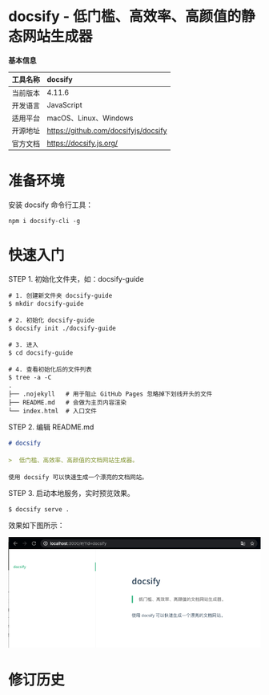 # docsify - 低门槛、高效率、高颜值的静态网站生成器





**基本信息**

| 工具名称 | docsify                              |
| :------- | :----------------------------------- |
| 当前版本 | 4.11.6                               |
| 开发语言 | JavaScript                           |
| 适用平台 | macOS、Linux、Windows                |
| 开源地址 | https://github.com/docsifyjs/docsify |
| 官方文档 | https://docsify.js.org/              |



# 准备环境

安装 docsify 命令行工具：

```shell
npm i docsify-cli -g
```

# 快速入门

STEP 1. 初始化文件夹，如：docsify-guide

```shell
# 1. 创建新文件夹 docsify-guide
$ mkdir docsify-guide

# 2. 初始化 docsify-guide
$ docsify init ./docsify-guide

# 3. 进入
$ cd docsify-guide

# 4. 查看初始化后的文件列表
$ tree -a -C
.
├── .nojekyll   # 用于阻止 GitHub Pages 忽略掉下划线开头的文件
├── README.md   # 会做为主页内容渲染
└── index.html  # 入口文件
```

STEP 2. 编辑 README.md

```md
# docsify 

>  低门槛、高效率、高颜值的文档网站生成器。

使用 docsify 可以快速生成一个漂亮的文档网站。
```



STEP 3. 启动本地服务，实时预览效果。

```shell
$ docsify serve .
```

效果如下图所示：

![image-20200930153104881](imgs/image-20200930153104881.png)



# 修订历史